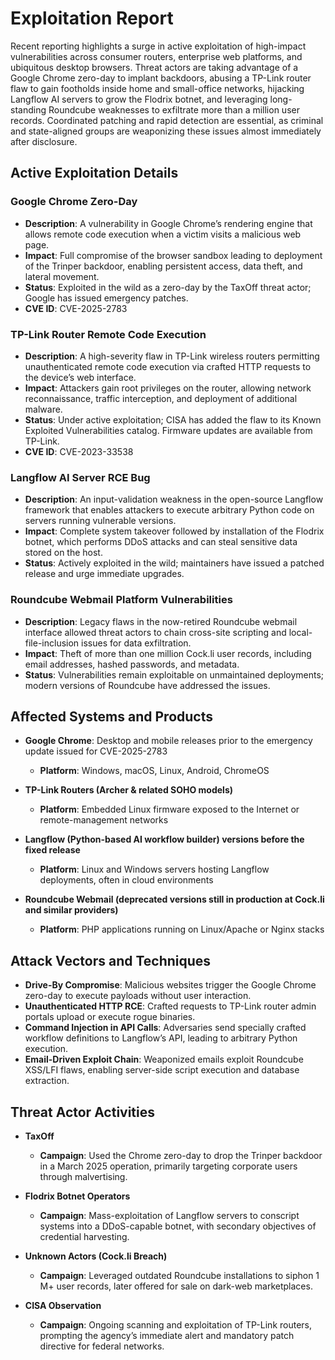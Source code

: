 # Exploitation Report

Recent reporting highlights a surge in active exploitation of high-impact vulnerabilities across consumer routers, enterprise web platforms, and ubiquitous desktop browsers. Threat actors are taking advantage of a Google Chrome zero-day to implant backdoors, abusing a TP-Link router flaw to gain footholds inside home and small-office networks, hijacking Langflow AI servers to grow the Flodrix botnet, and leveraging long-standing Roundcube weaknesses to exfiltrate more than a million user records. Coordinated patching and rapid detection are essential, as criminal and state-aligned groups are weaponizing these issues almost immediately after disclosure.

## Active Exploitation Details

### Google Chrome Zero-Day
- **Description**: A vulnerability in Google Chrome’s rendering engine that allows remote code execution when a victim visits a malicious web page.  
- **Impact**: Full compromise of the browser sandbox leading to deployment of the Trinper backdoor, enabling persistent access, data theft, and lateral movement.  
- **Status**: Exploited in the wild as a zero-day by the TaxOff threat actor; Google has issued emergency patches.  
- **CVE ID**: CVE-2025-2783  

### TP-Link Router Remote Code Execution
- **Description**: A high-severity flaw in TP-Link wireless routers permitting unauthenticated remote code execution via crafted HTTP requests to the device’s web interface.  
- **Impact**: Attackers gain root privileges on the router, allowing network reconnaissance, traffic interception, and deployment of additional malware.  
- **Status**: Under active exploitation; CISA has added the flaw to its Known Exploited Vulnerabilities catalog. Firmware updates are available from TP-Link.  
- **CVE ID**: CVE-2023-33538  

### Langflow AI Server RCE Bug
- **Description**: An input-validation weakness in the open-source Langflow framework that enables attackers to execute arbitrary Python code on servers running vulnerable versions.  
- **Impact**: Complete system takeover followed by installation of the Flodrix botnet, which performs DDoS attacks and can steal sensitive data stored on the host.  
- **Status**: Actively exploited in the wild; maintainers have issued a patched release and urge immediate upgrades.  

### Roundcube Webmail Platform Vulnerabilities
- **Description**: Legacy flaws in the now-retired Roundcube webmail interface allowed threat actors to chain cross-site scripting and local-file-inclusion issues for data exfiltration.  
- **Impact**: Theft of more than one million Cock.li user records, including email addresses, hashed passwords, and metadata.  
- **Status**: Vulnerabilities remain exploitable on unmaintained deployments; modern versions of Roundcube have addressed the issues.  

## Affected Systems and Products

- **Google Chrome**: Desktop and mobile releases prior to the emergency update issued for CVE-2025-2783  
  - **Platform**: Windows, macOS, Linux, Android, ChromeOS  

- **TP-Link Routers (Archer & related SOHO models)**  
  - **Platform**: Embedded Linux firmware exposed to the Internet or remote-management networks  

- **Langflow (Python-based AI workflow builder) versions before the fixed release**  
  - **Platform**: Linux and Windows servers hosting Langflow deployments, often in cloud environments  

- **Roundcube Webmail (deprecated versions still in production at Cock.li and similar providers)**  
  - **Platform**: PHP applications running on Linux/Apache or Nginx stacks  

## Attack Vectors and Techniques

- **Drive-By Compromise**: Malicious websites trigger the Google Chrome zero-day to execute payloads without user interaction.  
- **Unauthenticated HTTP RCE**: Crafted requests to TP-Link router admin portals upload or execute rogue binaries.  
- **Command Injection in API Calls**: Adversaries send specially crafted workflow definitions to Langflow’s API, leading to arbitrary Python execution.  
- **Email-Driven Exploit Chain**: Weaponized emails exploit Roundcube XSS/LFI flaws, enabling server-side script execution and database extraction.  

## Threat Actor Activities

- **TaxOff**  
  - **Campaign**: Used the Chrome zero-day to drop the Trinper backdoor in a March 2025 operation, primarily targeting corporate users through malvertising.  

- **Flodrix Botnet Operators**  
  - **Campaign**: Mass-exploitation of Langflow servers to conscript systems into a DDoS-capable botnet, with secondary objectives of credential harvesting.  

- **Unknown Actors (Cock.li Breach)**  
  - **Campaign**: Leveraged outdated Roundcube installations to siphon 1 M+ user records, later offered for sale on dark-web marketplaces.  

- **CISA Observation**  
  - **Campaign**: Ongoing scanning and exploitation of TP-Link routers, prompting the agency’s immediate alert and mandatory patch directive for federal networks.